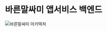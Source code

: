 # 바른말싸미 앱서비스 백엔드
![바른말싸미 아키텍처](https://github.com/user-attachments/assets/df64ade0-5d76-4cf1-be00-1e27c55f3884)

